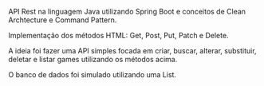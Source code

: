 
API Rest na linguagem Java utilizando Spring Boot e conceitos de Clean Archtecture e Command Pattern.

Implementação dos métodos HTML: Get, Post, Put, Patch e Delete.

A ideia foi fazer uma API simples focada em criar, buscar, alterar, substituir, deletar e listar games utilizando os métodos acima. 

O banco de dados foi simulado utilizando uma List.

